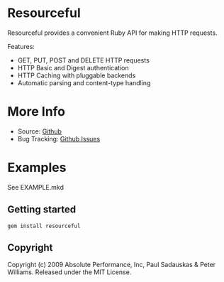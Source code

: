 Resourceful
===========

Resourceful provides a convenient Ruby API for making HTTP requests.

Features:

 * GET, PUT, POST and DELETE HTTP requests
 * HTTP Basic and Digest authentication
 * HTTP Caching with pluggable backends
 * Automatic parsing and content-type handling

More Info
=========

 * Source: [Github](http://github.com/paul/resourceful/tree/master)
 * Bug Tracking: [Github Issues](http://github.com/paul/resourceful/issues)

Examples
========

See EXAMPLE.mkd

Getting started
---------------

    gem install resourceful

Copyright
---------

Copyright (c) 2009 Absolute Performance, Inc, Paul Sadauskas & Peter Williams.  Released under the MIT License.

